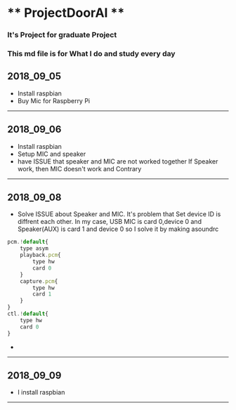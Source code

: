 # ** ProjectDoorAI **
### It's Project for graduate Project 
### This md file is for What I do and study every day

## 2018_09_05
* Install raspbian
* Buy Mic for Raspberry Pi
____
## 2018_09_06
* Install raspbian 
* Setup MIC and speaker
* have ISSUE that speaker and MIC are not worked together If Speaker work, then MIC doesn't work and Contrary
____
## 2018_09_08
* Solve ISSUE about Speaker and MIC. It's problem that Set device ID is diffrent each other. 
In my case, USB MIC is card 0,device 0 and Speaker(AUX) is card 1 and device 0
so I solve it by making asoundrc
```javascript
pcm.!default{
	type asym
	playback.pcm{
		type hw
		card 0
	}
	capture.pcm{
		type hw
		card 1	
	}
}
ctl.!default{
	type hw
	card 0
}
```
*

____
## 2018_09_09
* I install raspbian 
____
